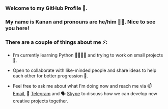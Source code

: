 ### Welcome to my GitHub Profile 🙂. 
### My name is Kanan and pronouns are he/him 👨🏻. Nice to see you here!
### There are a couple of things about me ⚡:

- I’m currently learning Python 🌱👨🏻‍💻 and trying to work on small projects 🔭. 

- Open to collaborate with like-minded people and share ideas to help each other for better progression 👯.

- Feel free to ask me about what I'm doing now and reach me via 📫 [Email](mailto:kanansnote@gmail.com), 💬 [Telegram](https://t.me/kanansnote) and 🗣️ [Skype](https://join.skype.com/invite/F3ix8zp5tSBy) to discuss how we can develop new creative projects together.
